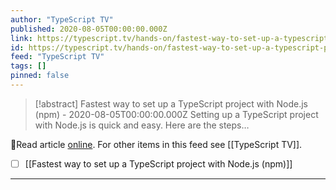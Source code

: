 ```yaml
---
author: "TypeScript TV"
published: 2020-08-05T00:00:00.000Z
link: https://typescript.tv/hands-on/fastest-way-to-set-up-a-typescript-project-with-nodejs-npm/
id: https://typescript.tv/hands-on/fastest-way-to-set-up-a-typescript-project-with-nodejs-npm/
feed: "TypeScript TV"
tags: []
pinned: false
---
```

> [!abstract] Fastest way to set up a TypeScript project with Node.js (npm) - 2020-08-05T00:00:00.000Z
> Setting up a TypeScript project with Node.js is quick and easy. Here are the steps…

🔗Read article [online](https://typescript.tv/hands-on/fastest-way-to-set-up-a-typescript-project-with-nodejs-npm/). For other items in this feed see [[TypeScript TV]].

- [ ] [[Fastest way to set up a TypeScript project with Node․js (npm)]]
- - -

